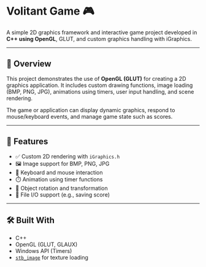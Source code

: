# Volitant Game 🎮

A simple 2D graphics framework and interactive game project developed in **C++ using OpenGL**, GLUT, and custom graphics handling with iGraphics.

---

## 🧩 Overview

This project demonstrates the use of **OpenGL (GLUT)** for creating a 2D graphics application. It includes custom drawing functions, image loading (BMP, PNG, JPG), animations using timers, user input handling, and scene rendering.

The game or application can display dynamic graphics, respond to mouse/keyboard events, and manage game state such as scores.

---

## 🚀 Features

- ✅ Custom 2D rendering with `iGraphics.h`
- 🖼️ Image support for BMP, PNG, JPG
- 🧠 Keyboard and mouse interaction
- ⏱️ Animation using timer functions
- 🔄 Object rotation and transformation
- 📄 File I/O support (e.g., saving score)

---

## 🛠️ Built With

- C++
- OpenGL (GLUT, GLAUX)
- Windows API (Timers)
- [`stb_image`](https://github.com/nothings/stb) for texture loading


